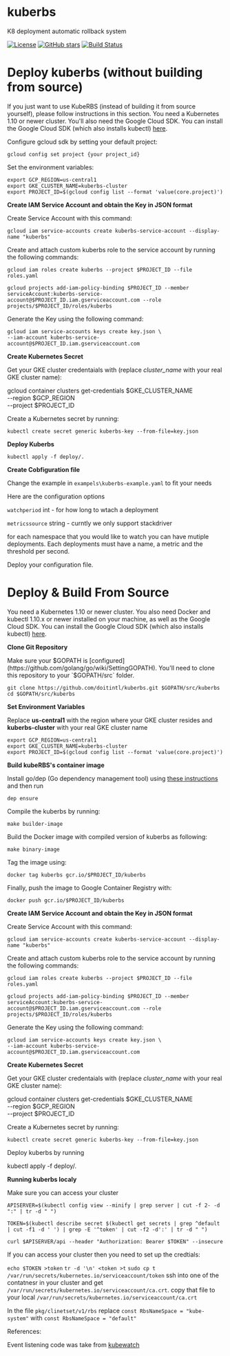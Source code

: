 # kuberbs 

K8 deployment automatic rollback system

[![License](https://img.shields.io/github/license/doitintl/kuberbs.svg)](LICENSE) [![GitHub stars](https://img.shields.io/github/stars/doitintl/kuberbs.svg?style=social&label=Stars&style=for-the-badge)](https://github.com/doitintl/kuberbs) [![Build Status](https://secure.travis-ci.org/doitintl/kuberbs.png?branch=master)](http://travis-ci.org/doitintl/kuberbs)
# Deploy kuberbs (without building from source)

If you just want to use KubeRBS (instead of building it from source yourself), please follow instructions in this section. You need a Kubernetes 1.10 or newer cluster. You'll also need the Google Cloud SDK. You can install the Google Cloud SDK (which also installs kubectl) [here](https://cloud.google.com/sdk).

Configure gcloud sdk by setting your default project:

```
gcloud config set project {your project_id}
```

Set the environment variables: 
 
```
export GCP_REGION=us-central1
export GKE_CLUSTER_NAME=kuberbs-cluster
export PROJECT_ID=$(gcloud config list --format 'value(core.project)')
```

**Create IAM Service Account and obtain the Key in JSON format**

Create Service Account with this command: 

```
gcloud iam service-accounts create kuberbs-service-account --display-name "kuberbs"
```

Create and attach custom kuberbs role to the service account by running the following commands:

```
gcloud iam roles create kuberbs --project $PROJECT_ID --file roles.yaml

gcloud projects add-iam-policy-binding $PROJECT_ID --member serviceAccount:kuberbs-service-account@$PROJECT_ID.iam.gserviceaccount.com --role projects/$PROJECT_ID/roles/kuberbs
```

Generate the Key using the following command:

```
gcloud iam service-accounts keys create key.json \
--iam-account kuberbs-service-account@$PROJECT_ID.iam.gserviceaccount.com
```
 
**Create Kubernetes Secret**

Get your GKE cluster credentaials with (replace *cluster_name* with your real GKE cluster name):

gcloud container clusters get-credentials $GKE_CLUSTER_NAME \
--region $GCP_REGION \
--project $PROJECT_ID
 

Create a Kubernetes secret by running:

```
kubectl create secret generic kuberbs-key --from-file=key.json
```

**Deploy Kuberbs**

```
kubectl apply -f deploy/.
```

**Create Cobfiguration file**

Change the example in `exampels\kuberbs-example.yaml` to fit your needs

Here are the configuration options

  `watchperiod`  int - for how long to wtach a deployment
  
  `metricssource`  string - curntly we only support stackdriver
  
  for each namespace that you would like to watch you can have mutiple deployments.
  Each deployments must have a name, a metric and the threshold per second.

Deploy your configuration file.


#  Deploy & Build From Source


You need a Kubernetes 1.10 or newer cluster. You also need Docker and kubectl 1.10.x or newer installed on your machine, as well as the Google Cloud SDK. You can install the Google Cloud SDK (which also installs kubectl) [here](https://cloud.google.com/sdk).


**Clone Git Repository**

Make sure your $GOPATH is [configured](https://github.com/golang/go/wiki/SettingGOPATH). You'll need to clone this repository to your `$GOPATH/src` folder. 

```
git clone https://github.com/doitintl/kuberbs.git $GOPATH/src/kuberbs
cd $GOPATH/src/kuberbs 
```

**Set Environment Variables**

Replace **us-central1** with the region where your GKE cluster resides and **kuberbs-cluster** with your real GKE cluster name

```
export GCP_REGION=us-central1
export GKE_CLUSTER_NAME=kuberbs-cluster
export PROJECT_ID=$(gcloud config list --format 'value(core.project)')
```

**Build kubeRBS's container image**

Install go/dep (Go dependency management tool) using [these instructions](https://github.com/golang/dep) and then run

```
dep ensure
```

Compile the kuberbs by running: 

```
make builder-image
```

Build the Docker image with compiled version of kuberbs as following:

```
make binary-image
```

Tag the image using: 

```
docker tag kuberbs gcr.io/$PROJECT_ID/kuberbs
```

Finally, push the image to Google Container Registry with: 

```
docker push gcr.io/$PROJECT_ID/kuberbs
```

**Create IAM Service Account and obtain the Key in JSON format**

Create Service Account with this command: 

```
gcloud iam service-accounts create kuberbs-service-account --display-name "kuberbs"
```

Create and attach custom kuberbs role to the service account by running the following commands:

```
gcloud iam roles create kuberbs --project $PROJECT_ID --file roles.yaml

gcloud projects add-iam-policy-binding $PROJECT_ID --member serviceAccount:kuberbs-service-account@$PROJECT_ID.iam.gserviceaccount.com --role projects/$PROJECT_ID/roles/kuberbs
```

Generate the Key using the following command:

```
gcloud iam service-accounts keys create key.json \
--iam-account kuberbs-service-account@$PROJECT_ID.iam.gserviceaccount.com
```
 
**Create Kubernetes Secret**

Get your GKE cluster credentaials with (replace *cluster_name* with your real GKE cluster name):

gcloud container clusters get-credentials $GKE_CLUSTER_NAME \
--region $GCP_REGION \
--project $PROJECT_ID
 

Create a Kubernetes secret by running:

```
kubectl create secret generic kuberbs-key --from-file=key.json
```

Deploy kuberbs by running

kubectl apply -f deploy/.

**Running kuberbs localy**

Make sure you can access your cluster

`APISERVER=$(kubectl config view --minify | grep server | cut -f 2- -d ":" | tr -d " ")`

`TOKEN=$(kubectl describe secret $(kubectl get secrets | grep ^default | cut -f1 -d ' ') | grep -E '^token' | cut -f2 -d':' | tr -d " ")`

`curl $APISERVER/api --header "Authorization: Bearer $TOKEN" --insecure`

If you can access your cluster then you need to set up the credtials:

`echo $TOKEN >token`
`tr -d '\n' <token >t`
`sudo cp t /var/run/secrets/kubernetes.io/serviceaccount/token`
ssh into one of the contatnesr in your cluster and get `/var/run/secrets/kubernetes.io/serviceaccount/ca.crt`. copy that file to your local `/var/run/secrets/kubernetes.io/serviceaccount/ca.crt`

In the file `pkg/clinetset/v1/rbs` 
replace `const RbsNameSpace = "kube-system"` with `const RbsNameSpace = "default"` 

References:

Event listening code was take from [kubewatch](https://github.com/bitnami-labs/kubewatch/)








